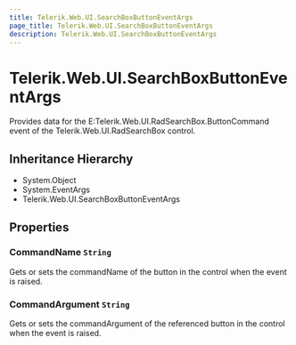 ```yaml
---
title: Telerik.Web.UI.SearchBoxButtonEventArgs
page_title: Telerik.Web.UI.SearchBoxButtonEventArgs
description: Telerik.Web.UI.SearchBoxButtonEventArgs
---
```


# Telerik.Web.UI.SearchBoxButtonEventArgs

Provides data for the E:Telerik.Web.UI.RadSearchBox.ButtonCommand event of the Telerik.Web.UI.RadSearchBox control.

## Inheritance Hierarchy

* System.Object
* System.EventArgs
* Telerik.Web.UI.SearchBoxButtonEventArgs

## Properties

###  CommandName `String`

Gets or sets the commandName of the button in the  control when the event is raised.

###  CommandArgument `String`

Gets or sets the commandArgument of the referenced button in the  control when the event is raised.

